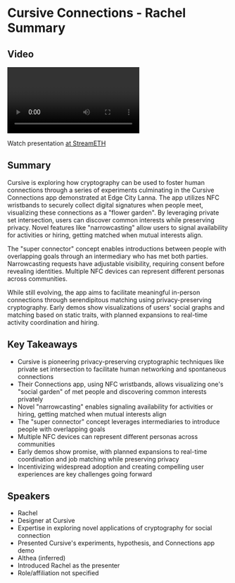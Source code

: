 # Cursive Connections - Rachel Summary

## Video
<video id="video" controls></video>
<script src="https://vod-cdn.lp-playback.studio/raw/jxf4iblf6wlsyor6526t4tcmtmqa/catalyst-vod-com/hls/e55279ax8qbl677w/index.m3u8"></script>
<script>
  var video = document.getElementById('video');
  var videoSrc = 'https://vod-cdn.lp-playback.studio/raw/jxf4iblf6wlsyor6526t4tcmtmqa/catalyst-vod-com/hls/e55279ax8qbl677w/index.m3u8';
  if (Hls.isSupported()) {
    var hls = new Hls();
    hls.loadSource(videoSrc);
    hls.attachMedia(video);
  }
  else if (video.canPlayType('application/vnd.apple.mpegurl')) {
    video.src = videoSrc;
  }
</script>

Watch presentation [at StreamETH](https://streameth.org/edge_city/watch?session=670fa09950c4a85480e618d0)

## Summary
Cursive is exploring how cryptography can be used to foster human connections through a series of experiments culminating in the Cursive Connections app demonstrated at Edge City Lanna. The app utilizes NFC wristbands to securely collect digital signatures when people meet, visualizing these connections as a "flower garden". By leveraging private set intersection, users can discover common interests while preserving privacy. Novel features like "narrowcasting" allow users to signal availability for activities or hiring, getting matched when mutual interests align.

The "super connector" concept enables introductions between people with overlapping goals through an intermediary who has met both parties. Narrowcasting requests have adjustable visibility, requiring consent before revealing identities. Multiple NFC devices can represent different personas across communities.

While still evolving, the app aims to facilitate meaningful in-person connections through serendipitous matching using privacy-preserving cryptography. Early demos show visualizations of users' social graphs and matching based on static traits, with planned expansions to real-time activity coordination and hiring.

## Key Takeaways
- Cursive is pioneering privacy-preserving cryptographic techniques like private set intersection to facilitate human networking and spontaneous connections
- Their Connections app, using NFC wristbands, allows visualizing one's "social garden" of met people and discovering common interests privately
- Novel "narrowcasting" enables signaling availability for activities or hiring, getting matched when mutual interests align
- The "super connector" concept leverages intermediaries to introduce people with overlapping goals
- Multiple NFC devices can represent different personas across communities
- Early demos show promise, with planned expansions to real-time coordination and job matching while preserving privacy
- Incentivizing widespread adoption and creating compelling user experiences are key challenges going forward

## Speakers
- Rachel
- Designer at Cursive
- Expertise in exploring novel applications of cryptography for social connection
- Presented Cursive's experiments, hypothesis, and Connections app demo
- Althea (inferred)
- Introduced Rachel as the presenter
- Role/affiliation not specified


